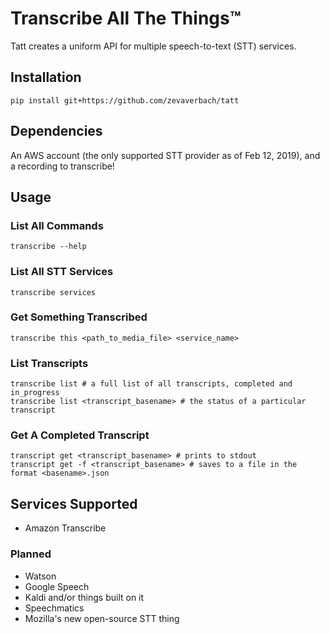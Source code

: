 # Transcribe All The Things™

Tatt creates a uniform API for multiple speech-to-text (STT) services.

## Installation

    pip install git+https://github.com/zevaverbach/tatt


## Dependencies

An AWS account (the only supported STT provider as of Feb 12, 2019), and a recording to transcribe!


## Usage

### List All Commands
    transcribe --help

### List All STT Services
    transcribe services

### Get Something Transcribed
    transcribe this <path_to_media_file> <service_name>

### List Transcripts
    transcribe list # a full list of all transcripts, completed and in_progress
    transcribe list <transcript_basename> # the status of a particular transcript

### Get A Completed Transcript
    transcript get <transcript_basename> # prints to stdout
    transcript get -f <transcript_basename> # saves to a file in the format <basename>.json


## Services Supported

  - Amazon Transcribe

### Planned
  - Watson 
  - Google Speech
  - Kaldi and/or things built on it
  - Speechmatics
  - Mozilla's new open-source STT thing

